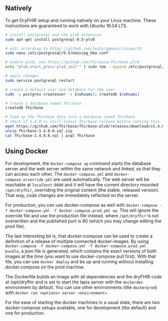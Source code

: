 Natively
--------
To get DryFHIR setup and running natively on your Linux machine. These instructions are guaranteed to work with Ubuntu 16.04 LTS.

```bash
# install postgresql and the plv8 extension
sudo apt-get install postgresql-9.5-plv8

# edit according to https://github.com/leafo/pgmoon/issues/19
sudo nano /etc/postgresql/9.5/main/pg_hba.conf

# enable plv8, see https://github.com/fhirbase/fhirbase-plv8
echo "plv8.start_proc='plv8_init'" | sudo tee --append /etc/postgresql/9.5/main/postgresql.conf

# apply changes
sudo service postgresql restart

# create a default user and database for the user
sudo -u postgres createuser -s $(whoami); createdb $(whoami)

# create a database named fhirbase
createdb fhirbase

# load up the fhirbase data into a database named fhirbase
# check if 1.4.0 is still latest fhirbase release before running this
wget https://github.com/fhirbase/fhirbase-plv8/releases/download/v1.4.0.0/fhirbase-1.4.0.0.sql.zip
unzip fhirbase-1.4.0.0.sql.zip
cat fhirbase-1.4.0.0.sql | psql fhirbase
```

Using Docker
------------
For development, the `docker-compose up` command starts the database server and the web server within the same network and linked, so that they can access each other. The `docker-compose.yml` and `docker-compose.orverride.yml` are used automatically. The web server will be reachable at `localhost:8080` and it will have the current directory mounted `/opt/dryfhir`, overriding the original content (the stable, released version). That way, code changes are immediately reflected on the server.

For production, you can use docker-compose as well with `docker-compose -f docker-compose.yml -f docker-compose.prod.yml up`. This will ignore the override file and use the production file instead, where `/opt/dryfhir` is not overwritten and the published port is 80 (which you may change editing the prod file).

The last interesting bit is, that docker-compose can be used to create a definition of a release of multiple connected docker-images. By using `docker.compose -f docker-compose.yml -f docker-compose.prod.yml bundle`, a json file is generated, which contains the exact versions of both images at the time (you want to use docker-compose pull first). With that file, you can use `docker deploy` and be up and running without installing docker.compose on the prod machine.

The Dockerfile builds an image with all dependencies and the dryFHIR code at /opt/dryfhir and is set to start the lapis server with the `dockerdev` environment by default. You can use other environments (like `dockerprod`) with `docker run <options> server <environment>`.

For the ease of starting the docker machines in a usual state, there are two docker-compose setups available, one for development (the default) and one for production.
